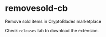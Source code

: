 # removesold-cb
Remove sold items in CryptoBlades marketplace

Check `releases` tab to download the extension.
